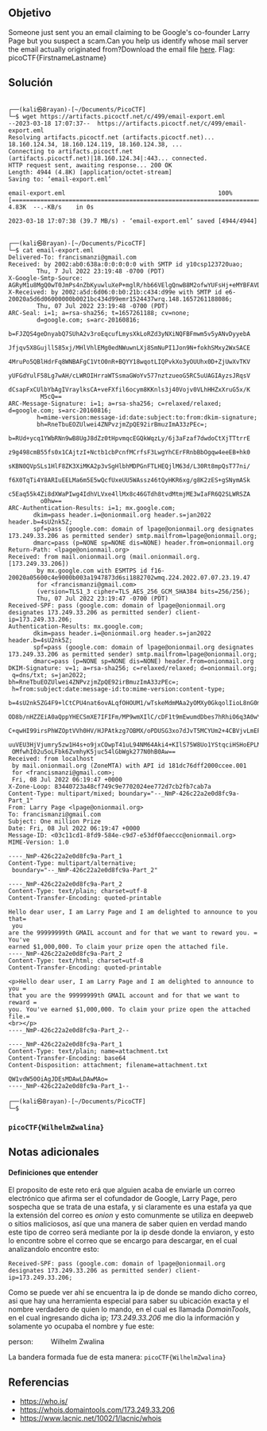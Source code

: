 ## Objetivo

Someone just sent you an email claiming to be Google's co-founder Larry Page but you suspect a scam.Can you help us identify whose mail server the email actually originated from?Download the email file [here](https://artifacts.picoctf.net/c/499/email-export.eml). Flag: picoCTF{FirstnameLastname}

## Solución

```
                                                                                                                                                                                                                                        
┌──(kali㉿Brayan)-[~/Documents/PicoCTF]
└─$ wget https://artifacts.picoctf.net/c/499/email-export.eml
--2023-03-18 17:07:37--  https://artifacts.picoctf.net/c/499/email-export.eml
Resolving artifacts.picoctf.net (artifacts.picoctf.net)... 18.160.124.34, 18.160.124.119, 18.160.124.38, ...
Connecting to artifacts.picoctf.net (artifacts.picoctf.net)|18.160.124.34|:443... connected.
HTTP request sent, awaiting response... 200 OK
Length: 4944 (4.8K) [application/octet-stream]
Saving to: ‘email-export.eml’

email-export.eml                                           100%[=======================================================================================================================================>]   4.83K  --.-KB/s    in 0s      

2023-03-18 17:07:38 (39.7 MB/s) - ‘email-export.eml’ saved [4944/4944]

                                                                                                                                                                                                                                           
┌──(kali㉿Brayan)-[~/Documents/PicoCTF]
└─$ cat email-export.eml 
Delivered-To: francismanzi@gmail.com
Received: by 2002:ab0:638a:0:0:0:0:0 with SMTP id y10csp123720uao;
        Thu, 7 Jul 2022 23:19:48 -0700 (PDT)
X-Google-Smtp-Source: AGRyM1u8MgQ0wT0JmPs4nZbKyuwluXeP+mglR/hb66VElgQnwB8M2ofwYUFsHj+eMYBFAVDPITJc
X-Received: by 2002:a5d:6d06:0:b0:21b:c434:d99e with SMTP id e6-20020a5d6d06000000b0021bc434d99emr1524437wrq.148.1657261188086;
        Thu, 07 Jul 2022 23:19:48 -0700 (PDT)
ARC-Seal: i=1; a=rsa-sha256; t=1657261188; cv=none;
        d=google.com; s=arc-20160816;
        b=FJZQS4geDnyabQ7SUhA2v3roEqcufLmysXkLoRZd3yNXiNQFBFmwm5v5yANvDyyebA
         Jfjqv5X8Gujll585xj/MHlVhlEMg0edNWuwnLXj8SmNuPI1Jon9N+fokhSMxy2WxSACE
         4MruPo5QBlHdrFq8WNBAFgC1VtO0nR+BQYY18wqotLIQPvkXo3yOUUhx0D+ZjUwXvTKV
         yUFGdYulF58Lg7wAH/cLWROIHrraWTSsmaGWoYv577nztzueoG5RC5uUAGIAyzsJRqsV
         dCsapFxCUlbYbAgIVraylksCA+veFXfil6ocym8KKnls3j40Vojv0VLhHHZxXruG5x/K
         M5cQ==
ARC-Message-Signature: i=1; a=rsa-sha256; c=relaxed/relaxed; d=google.com; s=arc-20160816;
        h=mime-version:message-id:date:subject:to:from:dkim-signature;
        bh=RneTbuEOZUlwei4ZNPvzjmZpQE92irBmuzImA33zPEc=;
        b=RUd+ycq1YWbRNn9wB8UgJ8dZz0tHpvmqcEGQkWqzLy/6j3aFzaf7dwdoCtXjTTtrrE
         z9g498cmB55fs0x1CAjtzI+Nctb1cbPcnfMCrfsF3LwgYhCErFRnbBbOgqw4eeEB+hk0
         sKBN0QVpSLs1HlF8ZK3XiMKA2p3vSgHlbhMDPGnFTLHEQjlM63d/L30Rt8mpQsT77ni/
         f6X0TqTi4Y8ARIuEELMa6m5E5wQcfUxeUU5WAssz46tQyHKR6xg/g8K2zES+gSNymASk
         c5Eaq55k4Zi8dXWaPIwg4IdhVLVxe4llMx8c46GTdh8tvdMtmjME3wIaFR6Q2SLWRSZA
         o0hw==
ARC-Authentication-Results: i=1; mx.google.com;
       dkim=pass header.i=@onionmail.org header.s=jan2022 header.b=4sU2nk5Z;
       spf=pass (google.com: domain of lpage@onionmail.org designates 173.249.33.206 as permitted sender) smtp.mailfrom=lpage@onionmail.org;
       dmarc=pass (p=NONE sp=NONE dis=NONE) header.from=onionmail.org
Return-Path: <lpage@onionmail.org>
Received: from mail.onionmail.org (mail.onionmail.org. [173.249.33.206])
        by mx.google.com with ESMTPS id f16-20020a05600c4e9000b003a1947873d6si1882702wmq.224.2022.07.07.23.19.47
        for <francismanzi@gmail.com>
        (version=TLS1_3 cipher=TLS_AES_256_GCM_SHA384 bits=256/256);
        Thu, 07 Jul 2022 23:19:47 -0700 (PDT)
Received-SPF: pass (google.com: domain of lpage@onionmail.org designates 173.249.33.206 as permitted sender) client-ip=173.249.33.206;
Authentication-Results: mx.google.com;
       dkim=pass header.i=@onionmail.org header.s=jan2022 header.b=4sU2nk5Z;
       spf=pass (google.com: domain of lpage@onionmail.org designates 173.249.33.206 as permitted sender) smtp.mailfrom=lpage@onionmail.org;
       dmarc=pass (p=NONE sp=NONE dis=NONE) header.from=onionmail.org
DKIM-Signature: v=1; a=rsa-sha256; c=relaxed/relaxed; d=onionmail.org;
 q=dns/txt; s=jan2022; bh=RneTbuEOZUlwei4ZNPvzjmZpQE92irBmuzImA33zPEc=;
 h=from:subject:date:message-id:to:mime-version:content-type;
 b=4sU2nk5ZG4F9+lCtCPU4nat6ovALqfOHOUM1/wTskeMdmMAa2yOMXy0GkqolIioL8nG0mRG45
 OD8b/nHZZEiA0aQppYHECSmXE7IFIFm/MP9wmXIlC/cDF1t9mEwumdDbes7hRhiO6q3A0wYWK+J
 C+qwHI99irsPhWZOptVVh0HV/HJPAtkzg7OBMX/oPDUSG3xo7dJvT5MCYUm2+4CBVjvLmEPUVTO
 uuVEU3HjVjumry5zw1H4s+o9jxCOwpT41uL94NM64Aki4+KIlS75W8Uo1YStqciHSHoEPLMvBhK
 OMfwhI02u5oLFbk6ZvmhyK5juc54lGbWgk277N0hB0Aw==
Received: from localhost
 by mail.onionmail.org (ZoneMTA) with API id 181dc76dff2000ccee.001
 for <francismanzi@gmail.com>;
 Fri, 08 Jul 2022 06:19:47 +0000
X-Zone-Loop: 83440723a48cf749c9e7702024ee772d7cb2fb7cab7a
Content-Type: multipart/mixed; boundary="--_NmP-426c22a2e0d8fc9a-Part_1"
From: Larry Page <lpage@onionmail.org>
To: francismanzi@gmail.com
Subject: One million Prize
Date: Fri, 08 Jul 2022 06:19:47 +0000
Message-ID: <03c11cd1-8fd9-584e-c9d7-e53df0faeccc@onionmail.org>
MIME-Version: 1.0

----_NmP-426c22a2e0d8fc9a-Part_1
Content-Type: multipart/alternative;
 boundary="--_NmP-426c22a2e0d8fc9a-Part_2"

----_NmP-426c22a2e0d8fc9a-Part_2
Content-Type: text/plain; charset=utf-8
Content-Transfer-Encoding: quoted-printable

Hello dear user, I am Larry Page and I am delighted to announce to you that=
 you
are the 99999999th GMAIL account and for that we want to reward you. =
You've
earned $1,000,000. To claim your prize open the attached file.
----_NmP-426c22a2e0d8fc9a-Part_2
Content-Type: text/html; charset=utf-8
Content-Transfer-Encoding: quoted-printable

<p>Hello dear user, I am Larry Page and I am delighted to announce to you =
that you are the 99999999th GMAIL account and for that we want to reward =
you. You've earned $1,000,000. To claim your prize open the attached file.=
<br></p>
----_NmP-426c22a2e0d8fc9a-Part_2--

----_NmP-426c22a2e0d8fc9a-Part_1
Content-Type: text/plain; name=attachment.txt
Content-Transfer-Encoding: base64
Content-Disposition: attachment; filename=attachment.txt

QW1vdW50OiAgJDEsMDAwLDAwMAo=
----_NmP-426c22a2e0d8fc9a-Part_1--
                                                                                                                                                                                                                                           
┌──(kali㉿Brayan)-[~/Documents/PicoCTF]
└─$ 

```

### `picoCTF{WilhelmZwalina}`
 
## Notas adicionales

#### Definiciones que entender

El proposito de este reto erá que alguien acaba de enviarle un correo electrónico que afirma ser el cofundador de Google, Larry Page, pero sospecha que se trata de una estafa, y si claramente es una estafa ya que la extensión del correo es *onion* y esto comunmente se utiliza en deepweb o sitios maliciosos, así que una manera de saber quien en verdad mando este tipo de correo será mediante por la ip desde donde la enviaron, y esto lo encontre sobre el correo que se encargo para descargar, en el cual analizandolo encontre esto:
```
Received-SPF: pass (google.com: domain of lpage@onionmail.org designates 173.249.33.206 as permitted sender) client-ip=173.249.33.206;
```

Como se puede ver ahí se encuentra la ip de donde se mando dicho correo, asi que hay una herramienta especial para saber su ubicación exacta y el nombre verdadero de quien lo mando, en el cual es llamada *DomainTools*, en el cual ingresando dicha ip; *173.249.33.206* me dio la información y solamente yo ocupaba el nombre y fue este: 

person:         Wilhelm Zwalina
 
La bandera formada fue de esta manera:
`picoCTF{WilhelmZwalina}`

## Referencias

- https://who.is/
- https://whois.domaintools.com/173.249.33.206
- https://www.lacnic.net/1002/1/lacnic/whois